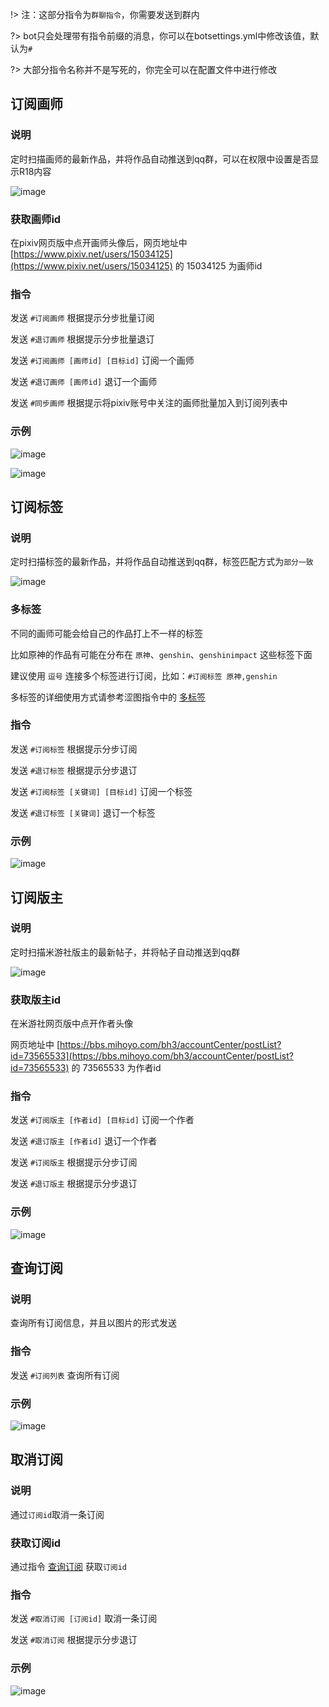 !> 注：这部分指令为`群聊指令`，你需要发送到群内

?> bot只会处理带有指令前缀的消息，你可以在botsettings.yml中修改该值，默认为`#`

?>  大部分指令名称并不是写死的，你完全可以在配置文件中进行修改

## 订阅画师

### 说明
定时扫描画师的最新作品，并将作品自动推送到qq群，可以在权限中设置是否显示R18内容

![image](/img/subscribe/2023-02-12-21-11-26-502.jpg)

### 获取画师id
在pixiv网页版中点开画师头像后，网页地址中 [https://www.pixiv.net/users/15034125](https://www.pixiv.net/users/15034125) 的 15034125 为画师id

### 指令
发送 `#订阅画师` 根据提示分步批量订阅

发送 `#退订画师` 根据提示分步批量退订

发送 `#订阅画师 [画师id] [目标id]` 订阅一个画师

发送 `#退订画师 [画师id]` 退订一个画师

发送 `#同步画师` 根据提示将pixiv账号中关注的画师批量加入到订阅列表中

### 示例
![image](/img/subscribe/2023-02-12-23-12-57-111.jpg)

![image](/img/subscribe/2023-02-12-23-23-00-694.jpg)

## 订阅标签

### 说明
定时扫描标签的最新作品，并将作品自动推送到qq群，标签匹配方式为`部分一致`

![image](/img/subscribe/2023-02-12-23-45-44-319.jpg)

### 多标签
不同的画师可能会给自己的作品打上不一样的标签

比如原神的作品有可能在分布在 `原神`、`genshin`、`genshinimpact` 这些标签下面

建议使用 `逗号` 连接多个标签进行订阅，比如：`#订阅标签 原神,genshin`

多标签的详细使用方式请参考涩图指令中的 [多标签](setu?id=多标签)

### 指令
发送 `#订阅标签` 根据提示分步订阅

发送 `#退订标签` 根据提示分步退订

发送 `#订阅标签 [关键词] [目标id]` 订阅一个标签

发送 `#退订标签 [关键词]` 退订一个标签

### 示例
![image](/img/subscribe/2023-02-12-23-49-18-116.jpg)

## 订阅版主

### 说明
定时扫描米游社版主的最新帖子，并将帖子自动推送到qq群

![image](/img/subscribe/2023-02-13-00-50-25-325.jpg)

### 获取版主id
在米游社网页版中点开作者头像

网页地址中 [https://bbs.mihoyo.com/bh3/accountCenter/postList?id=73565533](https://bbs.mihoyo.com/bh3/accountCenter/postList?id=73565533) 的 73565533 为作者id

### 指令
发送 `#订阅版主 [作者id] [目标id]` 订阅一个作者

发送 `#退订版主 [作者id]` 退订一个作者

发送 `#订阅版主` 根据提示分步订阅

发送 `#退订版主` 根据提示分步退订

### 示例
![image](/img/subscribe/2023-02-13-01-02-43-626.jpg)


## 查询订阅

### 说明
查询所有订阅信息，并且以图片的形式发送

### 指令
发送 `#订阅列表` 查询所有订阅

### 示例
![image](/img/subscribe/2023-04-18-16-52-09-350.jpg)


## 取消订阅

### 说明
通过`订阅id`取消一条订阅

### 获取订阅id
通过指令 [查询订阅](subscribe.md?id=查询订阅) 获取`订阅id`

### 指令
发送 `#取消订阅 [订阅id]` 取消一条订阅

发送 `#取消订阅` 根据提示分步退订

### 示例
![image](/img/subscribe/2023-04-18-17-05-17-306.jpg)